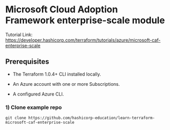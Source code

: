 # Microsoft Cloud Adoption Framework enterprise-scale module

Tutorial Link: https://developer.hashicorp.com/terraform/tutorials/azure/microsoft-caf-enterprise-scale

## Prerequisites

 - The Terraform 1.0.4+ CLI installed locally.

 - An Azure account with one or more Subscriptions.

 - A configured Azure CLI.

### 1) Clone example repo

    git clone https://github.com/hashicorp-education/learn-terraform-microsoft-caf-enterprise-scale

